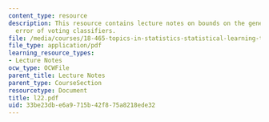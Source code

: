 ```yaml
---
content_type: resource
description: This resource contains lecture notes on bounds on the generalization
  error of voting classifiers.
file: /media/courses/18-465-topics-in-statistics-statistical-learning-theory-spring-2007/33be23dbe6a9715b42f875a8218ede32_l22.pdf
file_type: application/pdf
learning_resource_types:
- Lecture Notes
ocw_type: OCWFile
parent_title: Lecture Notes
parent_type: CourseSection
resourcetype: Document
title: l22.pdf
uid: 33be23db-e6a9-715b-42f8-75a8218ede32
---
```

